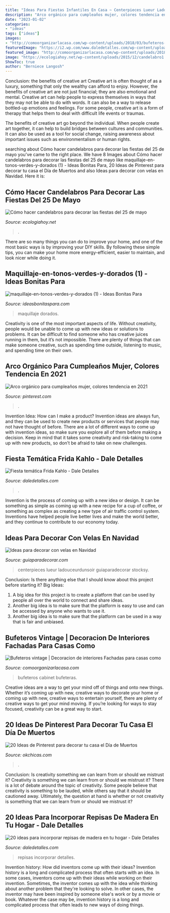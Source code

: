 ```yaml
---
title: "Ideas Para Fiestas Infantiles En Casa ~ Centerpieces Lueur Ladouceurdunsoir Guiaparadecorar Stocksy"
description: "Arco orgánico para cumpleaños mujer, colores tendencia en 2021"
date: "2023-01-02"
categories:
- "ideas"
tags: ["ideas"]
images:
- "http://comoorganizarlacasa.com/wp-content/uploads/2018/03/bufeteros-vintage-1.jpg"
featuredImage: "https://i2.wp.com/www.daledetalles.com/wp-content/uploads/2016/08/fiesta-frida-kahlo4.jpg"
featured_image: "http://comoorganizarlacasa.com/wp-content/uploads/2018/03/bufeteros-vintage-1.jpg"
image: "https://ecologiahoy.net/wp-content/uploads/2015/12/candelabro1.png"
ShowToc: true
author: "Berniece Langosh"
---
```



Conclusion: the benefits of creative art
Creative art is often thought of as a luxury, something that only the wealthy can afford to enjoy. However, the benefits of creative art are not just financial; they are also emotional and mental.
Creative art can help people to express themselves in ways that they may not be able to do with words. It can also be a way to release bottled-up emotions and feelings. For some people, creative art is a form of therapy that helps them to deal with difficult life events or traumas.

The benefits of creative art go beyond the individual. When people create art together, it can help to build bridges between cultures and communities. It can also be used as a tool for social change, raising awareness about important issues such as environmentalism or human rights.

	

		
searching about Cómo hacer candelabros para decorar las fiestas del 25 de mayo you've came to the right place. We have 8 Images about Cómo hacer candelabros para decorar las fiestas del 25 de mayo like maquillaje-en-tonos-verdes-y-dorados (1) - Ideas Bonitas Para, 20 Ideas de Pinterest para decorar tu casa el Día de Muertos and also Ideas para decorar con velas en Navidad. Here it is:
		
    
## Cómo Hacer Candelabros Para Decorar Las Fiestas Del 25 De Mayo

<img loading=lazy src="https://ecologiahoy.net/wp-content/uploads/2015/12/candelabro1.png" onerror="this.onerror=null;this.src='https://tse3.mm.bing.net/th?id=OIP.S-trrv6IQcvQ6CIiUYGD9AHaLS&amp;pid=15.1';" alt="Cómo hacer candelabros para decorar las fiestas del 25 de mayo">

_Source: ecologiahoy.net_

>. 

	

There are so many things you can do to improve your home, and one of the most basic ways is by improving your DIY skills. By following these simple tips, you can make your home more energy-efficient, easier to maintain, and look nicer while doing it.

    
## Maquillaje-en-tonos-verdes-y-dorados (1) - Ideas Bonitas Para

<img loading=lazy src="http://ideasbonitaspara.com/wp-content/uploads/2020/12/maquillaje-en-tonos-verdes-y-dorados-1.jpg" onerror="this.onerror=null;this.src='https://tse4.mm.bing.net/th?id=OIP.eIuFjJXAAPFIJMTacXRs4QHaHa&amp;pid=15.1';" alt="maquillaje-en-tonos-verdes-y-dorados (1) - Ideas Bonitas Para">

_Source: ideasbonitaspara.com_

>maquillaje dorados. 

	

Creativity is one of the most important aspects of life. Without creativity, people would be unable to come up with new ideas or solutions to problems. It can be difficult to find someone who has creative juices running in them, but it’s not impossible. There are plenty of things that can make someone creative, such as spending time outside, listening to music, and spending time on their own.

    
## Arco Orgánico Para Cumpleaños Mujer, Colores Tendencia En 2021

<img loading=lazy src="https://i.pinimg.com/736x/56/13/09/56130901928baa59985905378175f1a0.jpg" onerror="this.onerror=null;this.src='https://tse4.mm.bing.net/th?id=OIP.VfpbKsgFzZvo27Blj7BTLAHaJ3&amp;pid=15.1';" alt="Arco orgánico para cumpleaños mujer, colores tendencia en 2021">

_Source: pinterest.com_

>. 

	

Invention Idea: How can I make a product?
Invention ideas are always fun, and they can be used to create new products or services that people may not have thought of before. There are a lot of different ways to come up with invention ideas, so make sure you explore all of them before making a decision. Keep in mind that it takes some creativity and risk-taking to come up with new products, so don’t be afraid to take on new challenges.

    
## Fiesta Temática Frida Kahlo - Dale Detalles

<img loading=lazy src="https://i2.wp.com/www.daledetalles.com/wp-content/uploads/2016/08/fiesta-frida-kahlo4.jpg" onerror="this.onerror=null;this.src='https://tse3.mm.bing.net/th?id=OIP.-U9KxN-LB9K4wXUKj5PKPwHaJ4&amp;pid=15.1';" alt="Fiesta temática Frida Kahlo - Dale Detalles">

_Source: daledetalles.com_

>. 

	

Invention is the process of coming up with a new idea or design. It can be something as simple as coming up with a new recipe for a cup of coffee, or something as complex as creating a new type of air traffic control system. Inventions have helped people live better lives and make the world better, and they continue to contribute to our economy today.

    
## Ideas Para Decorar Con Velas En Navidad

<img loading=lazy src="http://www.guiaparadecorar.com/wp-content/uploads/2017/12/decoracion-navidad-velas-31.jpg" onerror="this.onerror=null;this.src='https://tse3.mm.bing.net/th?id=OIP.-RBGHAk8CB3PJ8P4doUhEADMEx&amp;pid=15.1';" alt="Ideas para decorar con velas en Navidad">

_Source: guiaparadecorar.com_

>centerpieces lueur ladouceurdunsoir guiaparadecorar stocksy. 

	

Conclusion: Is there anything else that I should know about this project before starting it?
Big Ideas:
1. A big idea for this project is to create a platform that can be used by people all over the world to connect and share ideas.
2. Another big idea is to make sure that the platform is easy to use and can be accessed by anyone who wants to use it.
3. Another big idea is to make sure that the platform can be used in a way that is fair and unbiased.

    
## Bufeteros Vintage | Decoracion De Interiores Fachadas Para Casas Como

<img loading=lazy src="http://comoorganizarlacasa.com/wp-content/uploads/2018/03/bufeteros-vintage-1.jpg" onerror="this.onerror=null;this.src='https://tse1.mm.bing.net/th?id=OIP.gBpPYh5ioRlrHL5dazG-gQHaFj&amp;pid=15.1';" alt="Bufeteros vintage | Decoracion de interiores Fachadas para casas como">

_Source: comoorganizarlacasa.com_

>bufeteros cabinet bufeteras. 

	

Creative ideas are a way to get your mind off of things and onto new things. Whether it’s coming up with new, creative ways to decorate your home or coming up with new, creative ways to entertain yourself, there are plenty of creative ways to get your mind moving. If you’re looking for ways to stay focused, creativity can be a great way to start.

    
## 20 Ideas De Pinterest Para Decorar Tu Casa El Día De Muertos

<img loading=lazy src="https://www.okchicas.com/wp-content/uploads/2017/10/01-dia-de-muertos.jpg" onerror="this.onerror=null;this.src='https://tse3.mm.bing.net/th?id=OIP.eVXGiay7UUNRhyMcsnU_6gAAAA&amp;pid=15.1';" alt="20 Ideas de Pinterest para decorar tu casa el Día de Muertos">

_Source: okchicas.com_

>. 

	

Conclusion: Is creativity something we can learn from or should we mistrust it?
Creativity is something we can learn from or should we mistrust it?
There is a lot of debate around the topic of creativity. Some people believe that creativity is something to be lauded, while others say that it should be cautioned away. Ultimately, the question at hand is whether or not creativity is something that we can learn from or should we mistrust it?

    
## 20 Ideas Para Incorporar Repisas De Madera En Tu Hogar - Dale Detalles

<img loading=lazy src="https://www.daledetalles.com/wp-content/uploads/2020/07/repisas16.jpg" onerror="this.onerror=null;this.src='https://tse3.mm.bing.net/th?id=OIP.xXsQYHk7DBSWXkvGE5-uawHaJ4&amp;pid=15.1';" alt="20 ideas para incorporar repisas de madera en tu hogar - Dale Detalles">

_Source: daledetalles.com_

>repisas incorporar detalles. 

	

Invention history: How did inventors come up with their ideas?
Invention history is a long and complicated process that often starts with an idea. In some cases, inventors come up with their ideas while working on their invention. Sometimes, the inventor comes up with the idea while thinking about another problem that they're looking to solve. In other cases, the inventor may have been inspired by someone else's work or by a movie or book. Whatever the case may be, invention history is a long and complicated process that often leads to new ways of doing things.

